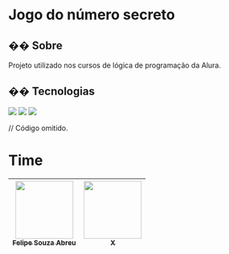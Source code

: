 <h1>Jogo do número secreto</h1>

<h2>�� Sobre</h2>
<p>Projeto utilizado nos cursos de lógica de programação da Alura.</p>

## �� Tecnologias
<div>
  <img src="https://img.shields.io/badge/HTML-239120?style=for-the-badge&logo=html5&logoColor=white">
  <img src="https://img.shields.io/badge/CSS-239120?&style=for-the-badge&logo=css3&logoColor=white">
  <img src="https://img.shields.io/badge/JavaScript-F7DF1E?style=for-the-badge&logo=javascript&logoColor=black">
</div>

// Código omitido. 

# Time

| [<img loading="lazy" src="https://" width=115><br><sub>Felipe Souza Abreu</sub>](https://github.com/LipeAbreu) |  [<img loading="lazy" src="https://" width=115><br><sub>X</sub>](https://github.com/) |
| :---: | :---: |
